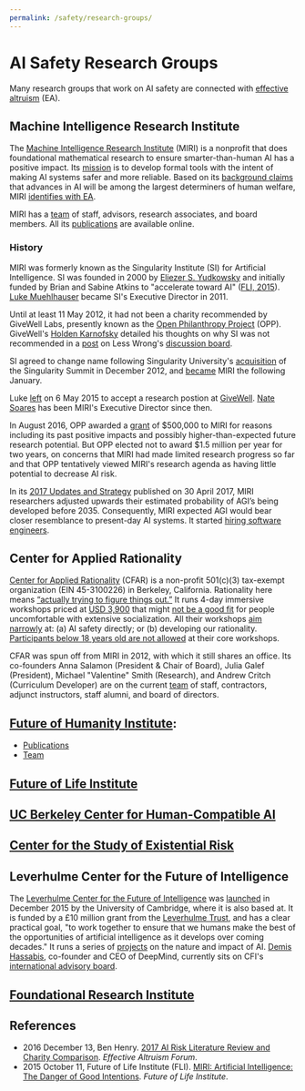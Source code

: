 ```yaml
---
permalink: /safety/research-groups/
---
```

# AI Safety Research Groups

Many research groups that work on AI safety are connected with [effective altruism](http://realai.org/safety/effective-altruism/) (EA).

## Machine Intelligence Research Institute

The [Machine Intelligence Research Institute](https://intelligence.org/) (MIRI) is a nonprofit that does foundational mathematical research to ensure smarter-than-human AI has a positive impact. Its [mission](https://intelligence.org/about/) is to develop formal tools with the intent of making AI systems safer and more reliable. Based on its [background claims](https://intelligence.org/2015/07/24/four-background-claims/) that  advances in AI will be among the largest determiners of human welfare, MIRI [identifies with EA](https://intelligence.org/2015/08/28/ai-and-effective-altruism/).

MIRI has a [team](https://intelligence.org/team/) of staff, advisors, research associates, and board members. All its [publications](https://intelligence.org/all-publications/) are available online. 

### History

MIRI was formerly known as the Singularity Institute (SI) for Artificial Intelligence. SI was founded in 2000 by [Eliezer S. Yudkowsky](http://yudkowsky.net/) and initially funded by Brian and Sabine Atkins to "accelerate toward AI" ([FLI, 2015](https://futureoflife.org/2015/10/11/113/)). [Luke Muehlhauser](http://lukemuehlhauser.com/) became SI's Executive Director in 2011.

Until at least 11 May 2012, it had not been a charity recommended by GiveWell Labs, presently known as the [Open Philanthropy Project](http://www.openphilanthropy.org/) (OPP). GiveWell's [Holden Karnofsky](http://www.openphilanthropy.org/about/team/holden-karnofsky) detailed his thoughts on why SI was not recommended in a [post](http://lesswrong.com/lw/cbs/thoughts_on_the_singularity_institute_si/) on Less Wrong's [discussion board](http://lesswrong.com/r/discussion/new/).

SI agreed to change name following Singularity University's [acquisition](http://singularityu.org/2012/12/09/singularity-university-acquires-the-singularity-summit/) of the Singularity Summit in December 2012, and [became](https://intelligence.org/2013/01/30/we-are-now-the-machine-intelligence-research-institute-miri/) MIRI the following January.

Luke [left](https://intelligence.org/2015/05/06/a-fond-farewell-and-a-new-executive-director/) on 6 May 2015 to accept a research postion at [GiveWell](http://realai.org/safety/effective-altruism/#givewell-good-ventures-and-the-open-philanthropy-project). [Nate Soares](http://so8r.es/) has been MIRI's Executive Director since then.

In August 2016, OPP awarded a [grant](http://www.openphilanthropy.org/focus/global-catastrophic-risks/potential-risks-advanced-artificial-intelligence/machine-intelligence-research-institute-general-support) of $500,000 to MIRI for reasons including its past positive impacts and possibly higher-than-expected future research potential. But OPP elected not to award $1.5 million per year for two years, on concerns that MIRI had made limited research progress so far and that OPP tentatively viewed MIRI's research agenda as having little potential to decrease AI risk.

In its [2017 Updates and Strategy](https://intelligence.org/2017/04/30/2017-updates-and-strategy/) published on 30 April 2017, MIRI researchers adjusted upwards their estimated probability of AGI’s being developed before 2035. Consequently, MIRI expected AGI would bear closer resemblance to present-day AI systems. It started [hiring software engineers](https://intelligence.org/2017/04/30/software-engineer-internship-staff-openings/).

## Center for Applied Rationality

[Center for Applied Rationality](http://rationality.org/) (CFAR) is a non-profit 501(c)(3) tax-exempt organization (EIN 45-3100226) in Berkeley, California. Rationality here means [“actually trying to figure things out.”](http://rationality.org/about/mission) It runs 4-day immersive workshops priced at [USD 3,900](http://rationality.org/workshops/faq#what-is-the-price-of-the-workshop) that might [not be a good fit](http://rationality.org/workshops/faq#who-shouldnt-attend-cfar-workshops) for people uncomfortable with extensive socialization. All their workshops [aim narrowly](http://rationality.org/about/mission#third-we-are-focused-specifically-on-existential-win-and-on-the-people-social-fabric-and-thinking-skills-that-might-most-help-with-that--we-see-ai-safety-as-especially-key-here) at: (a) AI safety directly; or (b) developing our rationality. [Participants below 18 years old are not allowed](http://rationality.org/workshops/faq#im-not-18-yet-can-i-still-attend) at their core workshops.

CFAR was spun off from MIRI in 2012, with which it still shares an office. Its co-founders Anna Salamon (President & Chair of Board), Julia Galef (President), Michael "Valentine" Smith (Research), and Andrew Critch (Curriculum Developer) are on the current [team](http://rationality.org/about/team) of staff, contractors, adjunct instructors, staff alumni, and board of directors.

## [Future of Humanity Institute](https://www.fhi.ox.ac.uk/):

* [Publications](http://www.fhi.ox.ac.uk/publications/)
* [Team](https://www.fhi.ox.ac.uk/about/the-team/)

## [Future of Life Institute](https://futureoflife.org/)

## [UC Berkeley Center for Human-Compatible AI](http://humancompatible.ai/)

## [Center for the Study of Existential Risk](http://cser.org/)

## Leverhulme Center for the Future of Intelligence

The [Leverhulme Center for the Future of Intelligence](http://lcfi.ac.uk/) was [launched](http://www.cam.ac.uk/research/news/the-future-of-intelligence-cambridge-university-launches-new-centre-to-study-ai-and-the-future-of) in December 2015 by the University of Cambridge, where it is also based at. It is funded by a £10 million grant from the [Leverhulme Trust](https://www.leverhulme.ac.uk/), and has a clear practical goal, "to work together to ensure that we humans make the best of the opportunities of artificial intelligence as it develops over coming decades." It runs a series of [projects](http://www.lcfi.ac.uk/projects/) on the nature and impact of AI. [Demis Hassabis](http://lcfi.ac.uk/about/people/demis-hassabis/), co-founder and CEO of DeepMind, currently sits on CFI's [international advisory board](http://lcfi.ac.uk/about/people/).

## [Foundational Research Institute](https://foundational-research.org/)

## References

* 2016 December 13, Ben Henry. [2017 AI Risk Literature Review and Charity Comparison](http://effective-altruism.com/ea/14w/2017_ai_risk_literature_review_and_charity/). *Effective Altruism Forum*.
* 2015 October 11, Future of Life Institute (FLI). [MIRI: Artificial Intelligence: The Danger of Good Intentions](https://futureoflife.org/2015/10/11/113/). *Future of Life Institute*.

